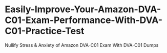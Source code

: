 # Easily-Improve-Your-Amazon-DVA-C01-Exam-Performance-With-DVA-C01-Practice-Test
Nullify Stress &amp; Anxiety of Amazon DVA-C01 Exam With DVA-C01 Dumps
